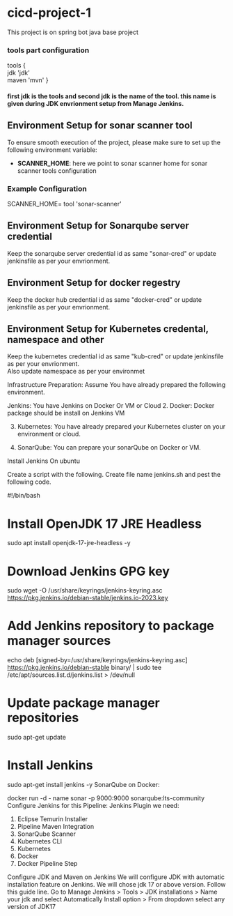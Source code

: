 # cicd-project-1
 This project is on spring bot java base project 
### tools part configuration 
 tools {</br>
        jdk 'jdk' </br>
        maven 'mvn'
        } </br>
       
#### first jdk is the tools and second jdk is the name of the tool. this name is given during JDK envrionment setup from Manage Jenkins.

## Environment Setup for sonar scanner tool

To ensure smooth execution of the project, please make sure to set up the following environment variable:

- **SCANNER_HOME**: here we point to sonar scanner home for sonar scanner tools configuration

### Example Configuration

 SCANNER_HOME= tool 'sonar-scanner'

 ## Environment Setup for Sonarqube server credential 
 Keep the sonarqube server credential id as same "sonar-cred" or update jenkinsfile as per your envrionment. 

 ## Environment Setup for docker regestry 
 Keep the docker hub credential id as same "docker-cred" or update jenkinsfile as per your envrionment. 


 ## Environment Setup for Kubernetes credental, namespace and other
 Keep the kubernetes credential id as same "kub-cred" or update jenkinsfile as per your envrionment. </br> Also update namespace as per your environmet
 
Infrastructure Preparation:
Assume You have already prepared the following environment.

Jenkins:
You have Jenkins on Docker Or VM or Cloud
2. Docker:
Docker package should be install on Jenkins VM

3. Kubernetes:
You have already prepared your Kubernetes cluster on your environment or cloud.

4. SonarQube:
You can prepare your sonarQube on Docker or VM.

Install Jenkins On ubuntu

Create a script with the following. Create file name jenkins.sh and pest the following code.

#!/bin/bash
# Install OpenJDK 17 JRE Headless
sudo apt install openjdk-17-jre-headless -y
# Download Jenkins GPG key
sudo wget -O /usr/share/keyrings/jenkins-keyring.asc \
https://pkg.jenkins.io/debian-stable/jenkins.io-2023.key
# Add Jenkins repository to package manager sources
echo deb [signed-by=/usr/share/keyrings/jenkins-keyring.asc] \
https://pkg.jenkins.io/debian-stable binary/ | sudo tee \
/etc/apt/sources.list.d/jenkins.list > /dev/null
# Update package manager repositories
sudo apt-get update
# Install Jenkins
sudo apt-get install jenkins -y
SonarQube on Docker:

docker run -d - name sonar -p 9000:9000 sonarqube:lts-community
Configure Jenkins for this Pipeline:
Jenkins Plugin we need:
1. Eclipse Temurin Installer
2. Pipeline Maven Integration
3. SonarQube Scanner
4. Kubernetes CLI
5. Kubernetes
6. Docker
7. Docker Pipeline Step

Configure JDK and Maven on Jenkins
We will configure JDK with automatic installation feature on Jenkins. We will chose jdk 17 or above version. Follow this guide line. Go to Manage Jenkins > Tools > JDK installations > Name your jdk and select Automatically Install option > From dropdown select any version of JDK17
 



 
